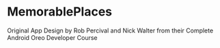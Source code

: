 # MemorablePlaces
Original App Design by Rob Percival and Nick Walter from their Complete Android Oreo Developer Course
